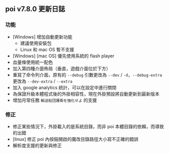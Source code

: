 ## poi v7.8.0 更新日誌
### 功能
- [Windows] 增加自動更新功能
  - 建議使用安裝包
  - Linux 和 mac OS 暫不支援
- [Windows] [mac OS] 優先使用系統的 flash player
- 血量條使用統一配色
- 加入第四種介面佈局（垂直，遊戲介面位於下方）
- 重寫了命令列介面，原有的 `--debug` 引數更改為 `--dev` / `-d`，`--debug-extra` 更改為 `--dev-extra` / `--extra`
- 加入 google analytics 統計，可以在設定中進行關閉
- 為保證升級本體程式後的外掛相容性，現在外掛預設將自動更新到最新版本
- 增加月常任務 `輸送船団護衛を強化せよ` 的支援

### 修正
- 修正某些情況下，外掛載入的是系統目錄，而非 poi 本體目錄的依賴，而導致的出錯
- [linux] 修正 poi 內按鈕開啟的魔改目錄路徑大小寫不正確的錯誤
- 解析度支援的更新與修正
